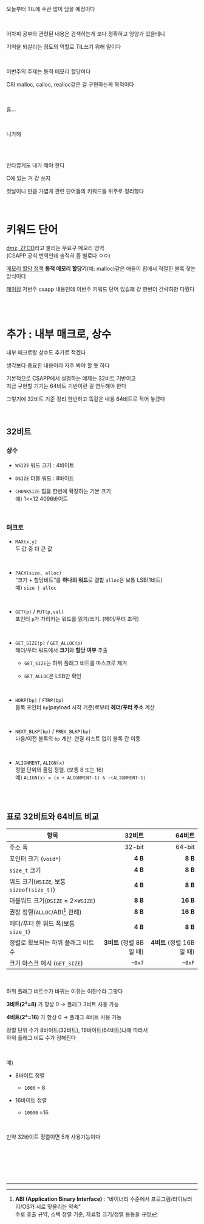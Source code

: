 오늘부터 TIL에 주관 많이 담을 예정이다

<br>

어차피 공부와 관련된 내용은 검색하는게 보다 정확하고 영양가 있을테니

기억을 되살리는 정도의 역할로 TIL쓰기 위해 말이다

<br>

이번주의 주제는 동적 메모리 할당이다

C의 malloc, calloc, realloc같은 걸 구현하는게 목적이다

<br>

흠...

<br>

니가해

<br>
<br>

안타깝게도 내가 해야 한다

C에 있는 거 걍 쓰지

첫날이니 만큼 가볍게 관련 단어들의 키워드들 위주로 정리했다

<br>

# 키워드 단어

[dmz, ZFOD](../../reviews/week7_word/dzm,zfod.md)라고 불리는 무요구 메모리 영역<br> (CSAPP 공식 번역인데 솔직히 좀 별로다 ㅇㅇ)


[메모리 할당 정책](../../reviews/week7_word/ma.mdS) **동적 메모리 할당기**(예: malloc)같은 애들이 힙에서 적절한 블록 찾는 방식이다


[페이징](../../reviews/week7_word/paging.md) 저번주 csapp 내용인데 이번주 키워드 단어 있길래 걍 한번더 간략히만 다뤘다

<br>
<br>

# 추가 : 내부 매크로, 상수


내부 매크로랑 상수도 추가로 적겠다

생각보다 중요한 내용이라 자주 봐야 할 듯 하다

기본적으로 CSAPP에서 설명하는 예제는 32비트 기반이고<br>
지금 구현할 기기는  64비트 기반이란 걸 염두해야 한다

그렇기에 32비트 기준 정리 한번하고 똑같은 내용 64비트로 적어 놓겠다

<br>

## 32비트

### 상수

- `WSIZE` 워드 크기 : 4바이트

- `DSIZE` 더블 워드 : 8바이트

- `CHUNKSIZE` 힙을 한번에 확장하는 기본 크기<br>
예) 1<<12 4096바이트

<br>

### 매크로

- `MAX(x,y)`<br>
  두 값 중 더 큰 값

  <br>

- `PACK(size, alloc)`<br>
  “크기 + 할당비트”를 **하나의 워드**로 결합 `alloc`은 보통 LSB(1비트)<br>
  예) `size | alloc`

  <br>

- `GET(p)` / `PUT(p,val)`<br>
  포인터 `p`가 가리키는 워드를 읽기/쓰기. (헤더/푸터 조작)<br>

  <br>

- `GET_SIZE(p)` / `GET_ALLOC(p)`<br>
  헤더/푸터 워드에서 **크기**와 **할당 여부** 추출

    - `GET_SIZE`는 하위 플래그 비트를 마스크로 제거

    - `GET_ALLOC`은 LSB만 확인

    <br>

- `HDRP(bp)` / `FTRP(bp)`<br>
  블록 포인터 `bp`(payload 시작 기준)로부터 **헤더/푸터 주소** 계산

  <br>

- `NEXT_BLKP(bp)` / `PREV_BLKP(bp)`<br>
  다음/이전 블록의 `bp` 계산. 연결 리스트 없이 블록 간 이동

  <br>

- `ALIGNMENT`, `ALIGN(x)`<br>
  정렬 단위와 올림 정렬. (보통 8 또는 16)<br>
  예) `ALIGN(x) = (x + ALIGNMENT-1) & ~(ALIGNMENT-1)`


<br>
<br>

## 표로 32비트와 64비트 비교

| 항목                                    |             32비트 |               64비트 |
| --------------------------------------- | ----------------: | -------------------: |
| 주소 폭                                 |             32-bit |              64-bit |
| 포인터 크기 (`void*`)                   |            **4 B** |             **8 B** |
| `size_t` 크기                           |            **4 B** |             **8 B** |
| 워드 크기(`WSIZE`, 보통 `sizeof(size_t)`) |            **4 B** |             **8 B** |
| 더블워드 크기(`DSIZE` = 2×`WSIZE`)          |            **8 B** |            **16 B** |
| 권장 정렬(`ALLOC`/ABI[^1] 관례)               |            **8 B** |            **16 B** |
| 헤더/푸터 한 워드 폭(보통 `size_t`)      |            **4 B** |             **8 B** |
| 정렬로 확보되는 하위 플래그 비트 수      | **3비트** (정렬 8B일 때) | **4비트** (정렬 16B일 때) |
| 크기 마스크 예시 (`GET_SIZE`)            |             `~0x7` |              `~0xF` |

<br>

하위 플래그 비트수가 바뀌는 이유는 이진수라 그렇다

**3비트(2³=8)** 가 항상 0 → 플래그 3비트 사용 가능

**4비트(2⁴=16)** 가 항상 0 → 플래그 4비트 사용 가능
 
정렬 단위 수가 8바이트(32비트), 16바이트(64비트)냐에 따라서<br>
하위 플래그 비트 수가 정해진다

<br>

예)

- 8바이트 정렬

    - `1000` = 8

- 16바이트 정렬

    - `10000` =16

<br>

만약 32바이트 정렬이면 5개 사용가능이다

<br>
<br><br>
<br><br>

___

[^1]: **ABI (Application Binary Interface)** : “바이너리 수준에서 프로그램/라이브러리/OS가 서로 맞물리는 약속”<br>
주로 호출 규약, 스택 정렬 기준, 자료형 크기/정렬 등등을 규정

